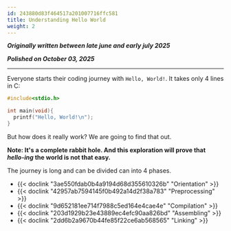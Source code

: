 ```yaml
---
id: 243880d83f464517a201007716ffc581
title: Understanding Hello World
weight: 2
---
```


***Originally written between late june and early july 2025***

***Polished on October 03, 2025***

---

Everyone starts their coding journey with `Hello, World!`. It takes only 4 lines in C:

```c {filename="hello.c"}
#include<stdio.h>

int main(void){
  printf("Hello, World!\n");
}
```

But how does it really work? We are going to find that out.

**Note: It's a complete rabbit hole. And this exploration will prove that *hello-ing* the world is not that easy.**

The journey is long and can be divided can into 4 phases.

- {{< doclink "3ae550fdab0b4a9194d68d355610326b" "Orientation" >}}
- {{< doclink "42957ab7594145f0b492a14d2f38a783" "Preprocessing" >}}
- {{< doclink "9d652181ee714f7988c5ed164e4cae4e" "Compilation" >}}
- {{< doclink "203d1929b23e43889ec4efc90aa826bd" "Assembling" >}}
- {{< doclink "2dd6b2a9670b44fe85f22ce6ab568565" "Linking" >}}